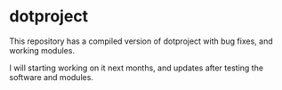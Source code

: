 # dotproject

This repository has a compiled version of dotproject with bug fixes, and working modules.

I will starting working on it next months, and updates after testing the software and modules.
